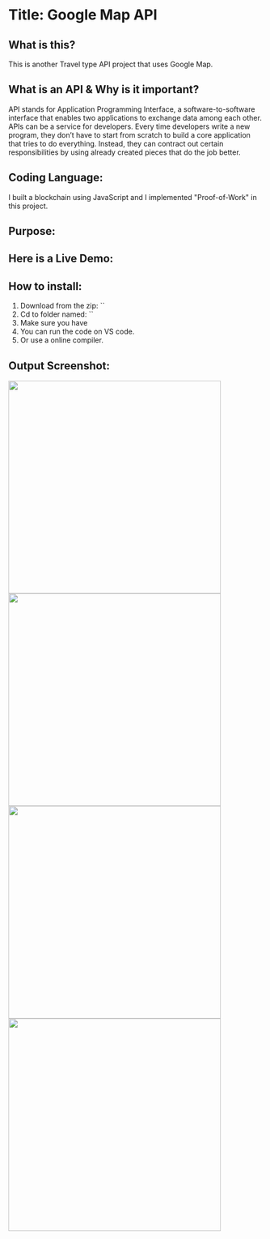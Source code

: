 # Title: Google Map API

## What is this?
This is another Travel type API project that uses Google Map.

## What is an API & Why is it important?
API stands for Application Programming Interface, a software-to-software interface that enables two applications to exchange data among each other. APIs can be a service for developers. Every time developers write a new program, they don’t have to start from scratch to build a core application that tries to do everything. Instead, they can contract out certain responsibilities by using already created pieces that do the job better.

## Coding Language: 
I built a blockchain using JavaScript and I implemented "Proof-of-Work" in this project.

## Purpose: 

## Here is a Live Demo:

## How to install:
1. Download from the zip: ``
2. Cd to folder named: ``
3. Make sure you have 
4. You can run the code on VS code.
5. Or use a online compiler.

## Output Screenshot:
<img src="" width="420">
<img src="" width="420">
<img src="" width="420">
<img src="" width="420">
